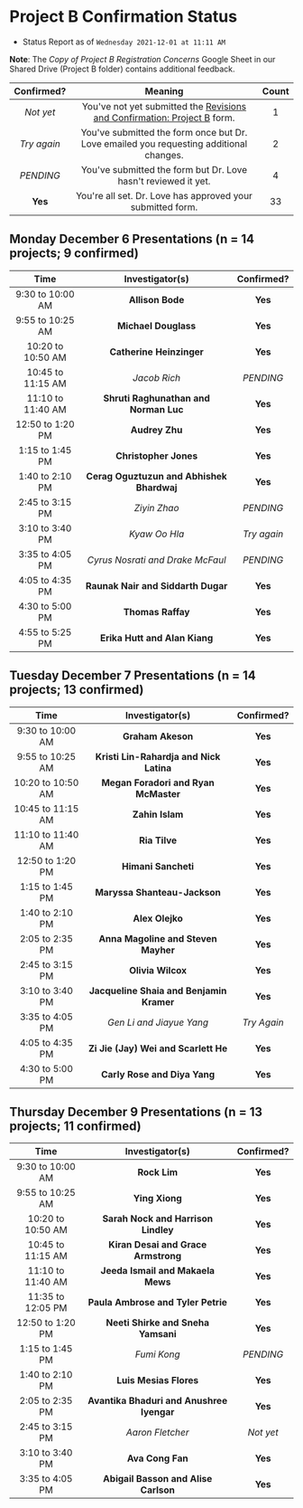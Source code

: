 # Project B Confirmation Status 

- Status Report as of `Wednesday 2021-12-01 at 11:11 AM`

**Note**: The *Copy of Project B Registration Concerns* Google Sheet in our Shared Drive (Project B folder) contains additional feedback.

Confirmed? | Meaning | Count
:---: | :----: | :----:
*Not yet* | You've not yet submitted the [Revisions and Confirmation: Project B](https://bit.ly/431-2021-projectB-confirmation) form. | 1
*Try again* | You've submitted the form once but Dr. Love emailed you requesting additional changes. | 2
*PENDING* | You've submitted the form but Dr. Love hasn't reviewed it yet. | 4
**Yes** | You're all set. Dr. Love has approved your submitted form. | 33

## Monday December 6 Presentations (n = 14 projects; 9 confirmed)

Time | Investigator(s) | Confirmed?
:-------: | :---: | :---:
9:30 to 10:00 AM | **Allison Bode** | **Yes**
9:55 to 10:25 AM | **Michael Douglass** | **Yes**
10:20 to 10:50 AM	| **Catherine Heinzinger** | **Yes**
10:45 to 11:15 AM	| *Jacob Rich* | *PENDING*
11:10 to 11:40 AM	| **Shruti Raghunathan and Norman Luc** | **Yes**
12:50 to 1:20 PM	| **Audrey Zhu** | **Yes**
1:15 to 1:45 PM	| **Christopher Jones** | **Yes**
1:40 to 2:10 PM	| **Cerag Oguztuzun and Abhishek Bhardwaj** | **Yes**
2:45 to 3:15 PM |	*Ziyin Zhao* | *PENDING*
3:10 to 3:40 PM	| *Kyaw Oo Hla* | *Try again*
3:35 to 4:05 PM	| *Cyrus Nosrati and Drake McFaul* | *PENDING*
4:05 to 4:35 PM	| **Raunak Nair and Siddarth Dugar** | **Yes**
4:30 to 5:00 PM	| **Thomas Raffay** | **Yes**
4:55 to 5:25 PM	| **Erika Hutt and Alan Kiang** | **Yes**

## Tuesday December 7 Presentations (n = 14 projects; 13 confirmed)

Time | Investigator(s) | Confirmed?
:-------: | :---: | :---:
9:30 to 10:00 AM	| **Graham Akeson** | **Yes**
9:55 to 10:25 AM	 | **Kristi Lin-Rahardja and Nick Latina** | **Yes**
10:20 to 10:50 AM	| **Megan Foradori and Ryan McMaster** | **Yes**
10:45 to 11:15 AM	| **Zahin Islam** | **Yes**
11:10 to 11:40 AM	| **Ria Tilve** | **Yes**
12:50 to 1:20 PM	|	**Himani Sancheti** | **Yes**
1:15 to 1:45 PM	|	**Maryssa Shanteau-Jackson** | **Yes**
1:40 to 2:10 PM	|	**Alex Olejko** | **Yes**
2:05 to 2:35 PM	| **Anna Magoline and Steven Mayher** | **Yes**
2:45 to 3:15 PM	|	**Olivia Wilcox** | **Yes**
3:10 to 3:40 PM	| **Jacqueline Shaia and Benjamin Kramer** | **Yes**
3:35 to 4:05 PM	|	*Gen Li and Jiayue Yang* | *Try Again*
4:05 to 4:35 PM	|	**Zi Jie (Jay) Wei and Scarlett He** | **Yes**
4:30 to 5:00 PM	|	**Carly Rose and Diya Yang** | **Yes**

## Thursday December 9 Presentations (n = 13 projects; 11 confirmed)

Time | Investigator(s) | Confirmed?
:-------: | :---: | :---:
9:30 to 10:00 AM	| **Rock Lim** | **Yes**
9:55 to 10:25 AM	| **Ying Xiong** | **Yes**
10:20 to 10:50 AM	| **Sarah Nock and Harrison Lindley** | **Yes**
10:45 to 11:15 AM	| **Kiran Desai and Grace Armstrong** | **Yes**
11:10 to 11:40 AM	| **Jeeda Ismail and Makaela Mews** | **Yes**
11:35 to 12:05 PM	| **Paula Ambrose and Tyler Petrie** | **Yes**
12:50 to 1:20 PM	| **Neeti Shirke and Sneha Yamsani** | **Yes**
1:15 to 1:45 PM	| *Fumi Kong* | *PENDING*
1:40 to 2:10 PM	| **Luis Mesias Flores** | **Yes**
2:05 to 2:35 PM	| **Avantika Bhaduri and Anushree Iyengar** | **Yes**
2:45 to 3:15 PM	| *Aaron Fletcher* | *Not yet*
3:10 to 3:40 PM	| **Ava Cong Fan** | **Yes**
3:35 to 4:05 PM	| **Abigail Basson and Alise Carlson** | **Yes**

